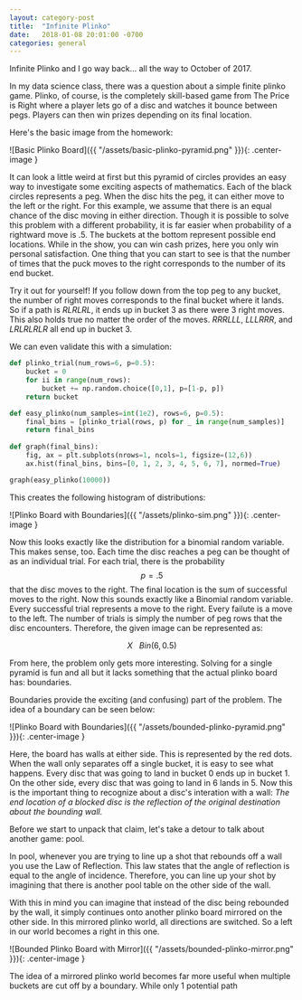 ```yaml
---
layout: category-post
title:  "Infinite Plinko"
date:   2018-01-08 20:01:00 -0700
categories: general
---
```


Infinite Plinko and I go way back... all the way to October of 2017.  

In my data science class, there was a question about a simple finite plinko game.  Plinko, of course, is the completely skill-based game from The Price is Right where a player lets go of a disc and watches it bounce between pegs.  Players can then win prizes depending on its final location.

Here's the basic image from the homework:

![Basic Plinko Board]({{ "/assets/basic-plinko-pyramid.png" }}){: .center-image } 

It can look a little weird at first but this pyramid of circles provides an easy way to investigate some exciting aspects of mathematics.  Each of the black circles represents a peg.  When the disc hits the peg, it can either move to the left or the right.  For this example, we assume that there is an equal chance of the disc moving in either direction.  Though it is possible to solve this problem with a different probability, it is far easier when probability of a rightward move is .5.  The buckets at the bottom represent possible end locations.  While in the show, you can win cash prizes, here you only win personal satisfaction.  One thing that you can start to see is that the number of times that the puck moves to the right corresponds to the number of its end bucket.

Try it out for yourself!  If you follow down from the top peg to any bucket, the number of right moves corresponds to the final bucket where it lands.  So if a path is _RLRLRL_, it ends up in bucket 3 as there were 3 right moves.  This also holds true no matter the order of the moves.  _RRRLLL_, _LLLRRR_, and _LRLRLRLR_ all end up in bucket 3.

We can even validate this with a simulation:

```python
def plinko_trial(num_rows=6, p=0.5):
    bucket = 0 
    for ii in range(num_rows):
        bucket += np.random.choice([0,1], p=[1-p, p])
    return bucket

def easy_plinko(num_samples=int(1e2), rows=6, p=0.5):
    final_bins = [plinko_trial(rows, p) for _ in range(num_samples)]
    return final_bins
    
def graph(final_bins):
    fig, ax = plt.subplots(nrows=1, ncols=1, figsize=(12,6))
    ax.hist(final_bins, bins=[0, 1, 2, 3, 4, 5, 6, 7], normed=True)

graph(easy_plinko(10000))
```

This creates the following histogram of distributions:

![Plinko Board with Boundaries]({{ "/assets/plinko-sim.png" }}){: .center-image } 

Now this looks exactly like the distribution for a binomial random variable.  This makes sense, too.  Each time the disc reaches a peg can be thought of as an individual trial.  For each trial, there is the probability $$p=.5$$ that the disc moves to the right.  The final location is the sum of successful moves to the right.  Now this sounds exactly like a Binomial random variable.  Every successful trial represents a move to the right.  Every failute is a move to the left.  The number of trials is simply the number of peg rows that the disc encounters.  Therefore, the given image can be represented as:

$$X \text{ ~ } Bin(6, 0.5)$$

From here, the problem only gets more interesting.  Solving for a single pyramid is fun and all but it lacks something that the actual plinko board has: boundaries.

Boundaries provide the exciting (and confusing) part of the problem.  The idea of a boundary can be seen below:

![Plinko Board with Boundaries]({{ "/assets/bounded-plinko-pyramid.png" }}){: .center-image } 

Here, the board has walls at either side.  This is represented by the red dots.  When the wall only separates off a single bucket, it is easy to see what happens.  Every disc that was going to land in bucket 0 ends up in bucket 1.  On the other side, every disc that was going to land in 6 lands in 5.  Now this is the important thing to recognize about a disc's interation with a wall:  _The end location of a blocked disc is the reflection of the original destination about the bounding wall._

Before we start to unpack that claim, let's take a detour to talk about another game: pool.

In pool, whenever you are trying to line up a shot that rebounds off a wall you use the Law of Reflection.   This law states that the angle of reflection is equal to the angle of incidence.  Therefore, you can line up your shot by imagining that there is another pool table on the other side of the wall.  

With this in mind you can imagine that instead of the disc being rebounded by the wall, it simply continues onto another plinko board mirrored on the other side.  In this mirrored plinko world, all directions are switched.  So a left in our world becomes a right in this one.

![Bounded Plinko Board with Mirror]({{ "/assets/bounded-plinko-mirror.png" }}){: .center-image } 

The idea of a mirrored plinko world becomes far more useful when multiple buckets are cut off by a boundary.  While only 1 potential path
